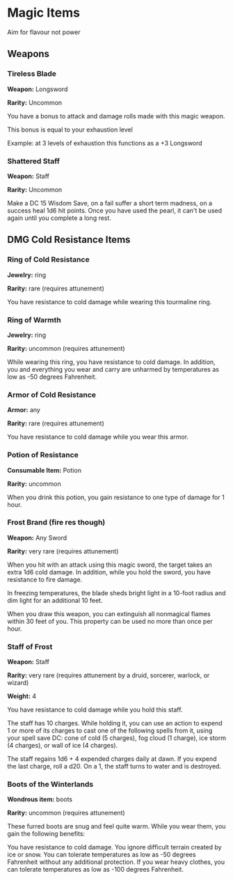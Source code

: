 # Magic Items

Aim for flavour not power

## Weapons

### Tireless Blade

**Weapon:** Longsword

**Rarity:** Uncommon

You have a bonus to attack and damage rolls made with this magic weapon.

This bonus is equal to your exhaustion level 

Example: at 3 levels of exhaustion this functions as a +3 Longsword

### Shattered Staff

**Weapon:** Staff

**Rarity:** Uncommon

Make a DC 15 Wisdom Save, on a fail suffer a short term madness, on a success heal 1d6 hit points. Once you have used the pearl, it can't be used again until you complete a long rest.

## DMG Cold Resistance Items

### Ring of Cold Resistance

**Jewelry:** ring

**Rarity:** rare (requires attunement)

You have resistance to cold damage while wearing this tourmaline ring.

### Ring of Warmth

**Jewelry:** ring

**Rarity:** uncommon (requires attunement)

While wearing this ring, you have resistance to cold damage. In addition, you and everything you wear and carry are unharmed by temperatures as low as -50 degrees Fahrenheit.

### Armor of Cold Resistance

**Armor:** any

**Rarity:** rare (requires attunement)

You have resistance to cold damage while you wear this armor.

### Potion of Resistance

**Consumable Item:** Potion

**Rarity:** uncommon

When you drink this potion, you gain resistance to one type of damage for 1 hour. 

### Frost Brand (fire res though)

**Weapon:** Any Sword

**Rarity:** very rare (requires attunement) 

When you hit with an attack using this magic sword, the target takes an extra 1d6 cold damage. In addition, while you hold the sword, you have resistance to fire damage.

In freezing temperatures, the blade sheds bright light in a 10-foot radius and dim light for an additional 10 feet.

When you draw this weapon, you can extinguish all nonmagical flames within 30 feet of you. This property can be used no more than once per hour.

### Staff of Frost

**Weapon:** Staff

**Rarity:** very rare (requires attunement by a druid, sorcerer, warlock, or wizard) 

**Weight:** 4

You have resistance to cold damage while you hold this staff.

The staff has 10 charges. While holding it, you can use an action to expend 1 or more of its charges to cast one of the following spells from it, using your spell save DC: cone of cold (5 charges), fog cloud (1 charge), ice storm (4 charges), or wall of ice (4 charges).

The staff regains 1d6 + 4 expended charges daily at dawn. If you expend the last charge, roll a d20. On a 1, the staff turns to water and is destroyed.

### Boots of the Winterlands

**Wondrous item:** boots

**Rarity:** uncommon (requires attunement)

These furred boots are snug and feel quite warm. While you wear them, you gain the following benefits:

You have resistance to cold damage.
You ignore difficult terrain created by ice or snow.
You can tolerate temperatures as low as -50 degrees Fahrenheit without any additional protection. If you wear heavy clothes, you can tolerate temperatures as low as -100 degrees Fahrenheit.
